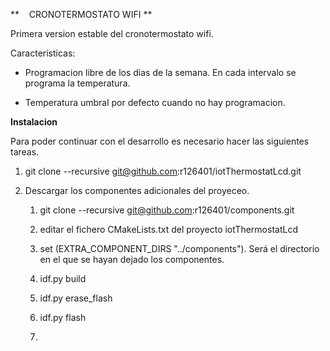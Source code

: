 **    CRONOTERMOSTATO WIFI **

Primera version estable del cronotermostato wifi.

Caracteristicas:

- Programacion libre de los dias de la semana. En cada intervalo se programa la temperatura.

- Temperatura umbral por defecto cuando no hay programacion.



**Instalacion**

Para poder continuar con el desarrollo es necesario hacer las siguientes tareas.



1. git clone --recursive git@github.com:r126401/iotThermostatLcd.git

2. Descargar los componentes adicionales del proyeceo.
   
   1. git clone --recursive git@github.com:r126401/components.git
   
   2. editar el fichero CMakeLists.txt del proyecto iotThermostatLcd
   
   3. set (EXTRA_COMPONENT_DIRS "../components"). Será el directorio en el que se hayan dejado los componentes.
   
   4. idf.py build
   
   5. idf.py erase_flash
   
   6. idf.py flash
   
   7. 


